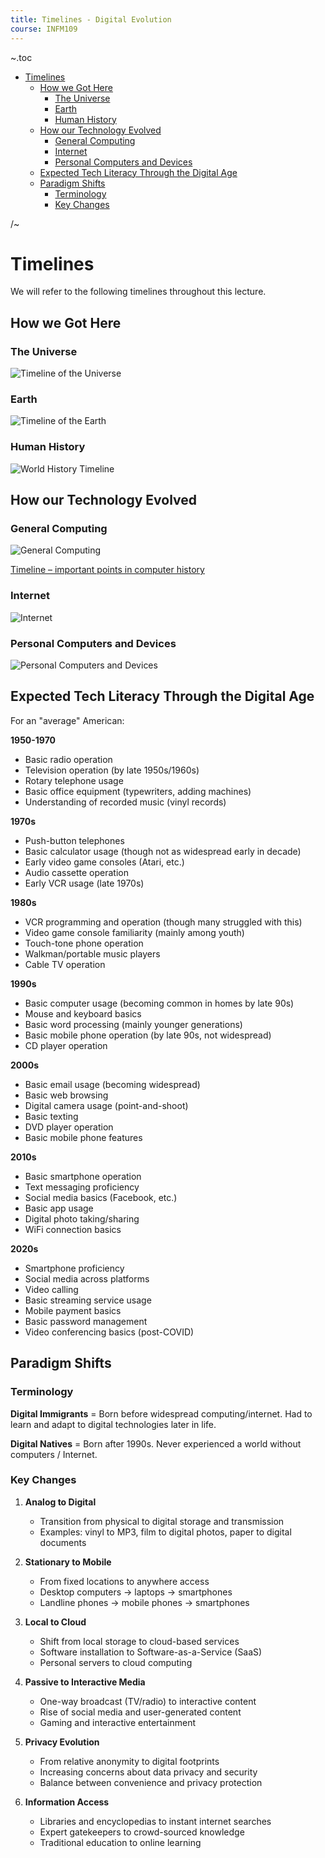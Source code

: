 ```yaml
---
title: Timelines - Digital Evolution
course: INFM109
---
```


~.toc

- [Timelines](#timelines)
  - [How we Got Here](#how-we-got-here)
    - [The Universe](#the-universe)
    - [Earth](#earth)
    - [Human History](#human-history)
  - [How our Technology Evolved](#how-our-technology-evolved)
    - [General Computing](#general-computing)
    - [Internet](#internet)
    - [Personal Computers and Devices](#personal-computers-and-devices)
  - [Expected Tech Literacy Through the Digital Age](#expected-tech-literacy-through-the-digital-age)
  - [Paradigm Shifts](#paradigm-shifts)
    - [Terminology](#terminology)
    - [Key Changes](#key-changes)

/~

# Timelines

We will refer to the following timelines throughout this lecture.

## How we Got Here

### The Universe

![Timeline of the Universe](https://assets.science.nasa.gov/dynamicimage/assets/science/astro/universe/internal_resources/497/Universe_History_2.png?w=6667&h=3750&fit=clip&crop=faces%2Cfocalpoint)

### Earth

![Timeline of the Earth](https://ucmp.berkeley.edu/wp-content/uploads/sites/17/2019/09/chronozoom.jpg)

### Human History

![World History Timeline](https://www.islamicity.org/wp-content/uploads/2021/02/timeline-of-world-history-usefulcharts-2020_1080x.png)

## How our Technology Evolved

### General Computing

![General Computing](https://www.stackup.ro/wp-content/uploads/2021/05/date-importante-in-evolutia-calculatoarelor-timeline-en.jpg)

[Timeline – important points in computer history](https://www.stackup.ro/en/timeline-important-points-in-computer-history/)

### Internet

![Internet](https://ventcube.com/wp-content/uploads/2019/12/History-of-The-Internet-Timeline.jpg)

### Personal Computers and Devices

![Personal Computers and Devices](https://www.eedesignit.com/wp-content/uploads/2018/01/technology-milestones-timeline-scaled.jpg)

## Expected Tech Literacy Through the Digital Age

For an "average" American:

**1950-1970**

- Basic radio operation
- Television operation (by late 1950s/1960s)
- Rotary telephone usage
- Basic office equipment (typewriters, adding machines)
- Understanding of recorded music (vinyl records)

**1970s**

- Push-button telephones
- Basic calculator usage (though not as widespread early in decade)
- Early video game consoles (Atari, etc.)
- Audio cassette operation
- Early VCR usage (late 1970s)

**1980s**

- VCR programming and operation (though many struggled with this)
- Video game console familiarity (mainly among youth)
- Touch-tone phone operation
- Walkman/portable music players
- Cable TV operation

**1990s**

- Basic computer usage (becoming common in homes by late 90s)
- Mouse and keyboard basics
- Basic word processing (mainly younger generations)
- Basic mobile phone operation (by late 90s, not widespread)
- CD player operation

**2000s**

- Basic email usage (becoming widespread)
- Basic web browsing
- Digital camera usage (point-and-shoot)
- Basic texting
- DVD player operation
- Basic mobile phone features

**2010s**

- Basic smartphone operation
- Text messaging proficiency
- Social media basics (Facebook, etc.)
- Basic app usage
- Digital photo taking/sharing
- WiFi connection basics

**2020s**

- Smartphone proficiency
- Social media across platforms
- Video calling
- Basic streaming service usage
- Mobile payment basics
- Basic password management
- Video conferencing basics (post-COVID)

## Paradigm Shifts

### Terminology

**Digital Immigrants** = Born before widespread computing/internet. Had to learn and adapt to digital technologies later in life.

**Digital Natives** = Born after 1990s. Never experienced a world without computers / Internet.

### Key Changes

1. **Analog to Digital**

   - Transition from physical to digital storage and transmission
   - Examples: vinyl to MP3, film to digital photos, paper to digital documents

2. **Stationary to Mobile**

   - From fixed locations to anywhere access
   - Desktop computers → laptops → smartphones
   - Landline phones → mobile phones → smartphones

3. **Local to Cloud**

   - Shift from local storage to cloud-based services
   - Software installation to Software-as-a-Service (SaaS)
   - Personal servers to cloud computing

4. **Passive to Interactive Media**

   - One-way broadcast (TV/radio) to interactive content
   - Rise of social media and user-generated content
   - Gaming and interactive entertainment

5. **Privacy Evolution**

   - From relative anonymity to digital footprints
   - Increasing concerns about data privacy and security
   - Balance between convenience and privacy protection

6. **Information Access**
   - Libraries and encyclopedias to instant internet searches
   - Expert gatekeepers to crowd-sourced knowledge
   - Traditional education to online learning
